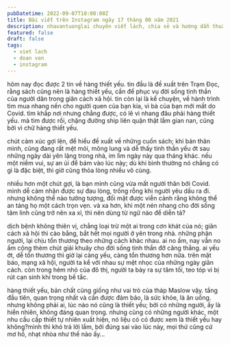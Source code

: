 ```yaml
---
pubDatetime: 2022-09-07T10:00:00Z
title: Bài viết trên Instagram ngày 17 tháng 08 năm 2021
description: nhavantuonglai chuyên viết lách, chia sẻ và hướng dẫn thuần thục khi thực hành viết lách qua những bài chia sẻ trên Instagram chính thức.
featured: false
draft: false
tags:
  - viet lach
  - doan van
  - instagram
---
```


hôm nay đọc được 2 tin về hàng thiết yếu. tin đầu là đề xuất trên Trạm Đọc, rằng sách cũng nên là hàng thiết yếu, cần để phục vụ đời sống tinh thần của người dân trong giãn cách xã hội. tin còn lại là kể chuyện, về hành trình tìm mua nhang nến cho người quen của bạn kia, vì bà của bạn mới mất do Covid. tìm khắp nơi nhưng chẳng được, có lẽ vì nhang đâu phải hàng thiết yếu. mà tìm được rồi, chặng đường ship liên quận thật lắm gian nan, cũng bởi vì chữ hàng thiết yếu.

chút cảm xúc gợi lên, để hiểu đề xuất về những cuốn sách; khi bản thân mình, cũng đang rất mệt mỏi, mông lung và dễ thấy tinh thần yếu ớt sau những ngày dài yên lặng trong nhà, im lìm ngày này qua tháng khác. nếu một niềm vui, sự an ủi để bám vào lúc này; dù khi bình thường nó chẳng có gì là đặc biệt, thì giờ cũng thỏa lòng nhiều vô cùng.

nhiều hơn một chút gợi, là bạn mình cũng vừa mất người thân bởi Covid. mình dễ cảm nhận được sự đau lòng, trống rỗng khi người yêu dấu ra đi. nhưng không thể nào tưởng tượng, đối mặt được viễn cảnh rằng không thể an táng họ một cách trọn vẹn. và xa hơn, khi một nén nhang cho đời sống tâm linh cũng trở nên xa xỉ, thì nên dùng từ ngữ nào để diễn tả?

dịch bệnh không thiên vị, chẳng loại trừ một ai trong cơn khát của nó; giãn cách xã hội thì cào bằng, bắt hết mọi người ở yên trong nhà. những phận người, lại chịu tổn thương theo những cách khác nhau. ai no ấm, nay vẫn no ấm cộng thèm chút giải khuây cho đời sống tinh thần đỡ căng thẳng. ai yếu ớt, dễ tổn thương thì giờ lại càng yếu, càng tổn thương hơn nữa. trên mặt báo, mạng xã hội, người ta kể với nhau sự mệt nhọc của những ngày giãn cách. còn trong hẻm nhỏ của đô thị, người ta bày ra sự tăm tối, teo tóp vì bị rút cạn sinh khí trong bế tắc.

hàng thiết yếu, bản chất cũng giống như vai trò của tháp Maslow vậy. tầng đầu tiên, quan trọng nhất và cần được đảm bảo, là sức khỏe, là ăn uống. nhưng không phải ai, lúc nào nó cũng là thiết yếu; bởi có những người, ấy là hiển nhiên, không đáng quan trọng. nhưng cũng có những người khác, một nhu cầu cấp thiết tự nhiên xuất hiện, nó liệu có có được xem là thiết yếu hay không?mình thì khó trả lời lắm, bởi đúng sai vào lúc này, mọi thứ cũng cứ mơ hồ, nhạt nhòa như thế nào ấy…
